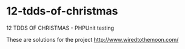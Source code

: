 12-tdds-of-christmas
====================

12 TDDS OF CHRISTMAS - PHPUnit testing

These are solutions for the project http://www.wiredtothemoon.com/
